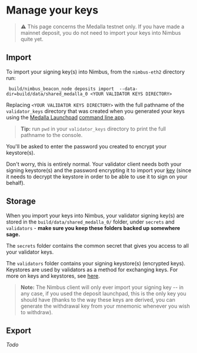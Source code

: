 # Manage your keys


> ⚠️  This page concerns the Medalla testnet only. If you have made a mainnet deposit, you do not need to import your keys into Nimbus quite yet. 



## Import

To import your signing key(s) into Nimbus, from the `nimbus-eth2` directory run:

```
 build/nimbus_beacon_node deposits import  --data-dir=build/data/shared_medalla_0 <YOUR VALIDATOR KEYS DIRECTORY>
 ```
 
 
 Replacing `<YOUR VALIDATOR KEYS DIRECTORY>` with the full pathname of the `validator_keys` directory that was created when you generated your keys using the [Medalla Launchpad](https://medalla.launchpad.ethereum.org/) [command line app](https://github.com/ethereum/eth2.0-deposit-cli/releases/).
 
 > **Tip:** run `pwd` in your `validator_keys` directory to print the full pathname to the console.
 
 You'll be asked to enter the password you created to encrypt your keystore(s).
 
 Don't worry, this is entirely normal. Your validator client needs both your signing keystore(s) and the password encrypting it to import your [key](https://blog.ethereum.org/2020/05/21/keys/) (since it needs to decrypt the keystore in order to be able to use it to sign on your behalf).

## Storage 

When you import your keys into Nimbus, your validator signing key(s) are stored in the `build/data/shared_medalla_0/` folder, under `secrets` and `validators` - **make sure you keep these folders backed up somewhere sage.**
 
 The `secrets` folder contains the common secret that gives you access to all your validator keys.
 
 The `validators` folder contains your signing keystore(s) (encrypted keys). Keystores are used by validators as a method for exchanging keys. For more on keys and keystores, see [here](https://blog.ethereum.org/2020/05/21/keys/).
 
 >**Note:** The Nimbus client will only ever import your signing key -- in any case, if you used the deposit launchpad, this is the only key you should have (thanks to the way these keys are derived, you can generate the withdrawal key from your mnemonic whenever you wish to withdraw).
  
## Export

*Todo*

